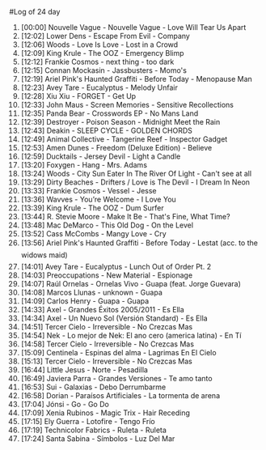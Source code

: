 #Log of 24 day

1. [00:00] Nouvelle Vague - Nouvelle Vague - Love Will Tear Us Apart
1. [12:02] Lower Dens - Escape From Evil - Company
1. [12:06] Woods - Love Is Love - Lost in a Crowd
1. [12:09] King Krule - The OOZ - Emergency Blimp
1. [12:12] Frankie Cosmos - next thing - too dark
1. [12:15] Connan Mockasin - Jassbusters - Momo's
1. [12:19] Ariel Pink's Haunted Graffiti - Before Today - Menopause Man
1. [12:23] Avey Tare - Eucalyptus - Melody Unfair
1. [12:28] Xiu Xiu - FORGET - Get Up
1. [12:33] John Maus - Screen Memories - Sensitive Recollections
1. [12:35] Panda Bear - Crosswords EP - No Mans Land
1. [12:39] Destroyer - Poison Season - Midnight Meet the Rain
1. [12:43] Deakin - SLEEP CYCLE - GOLDEN CHORDS
1. [12:49] Animal Collective - Tangerine Reef - Inspector Gadget
1. [12:53] Amen Dunes - Freedom (Deluxe Edition) - Believe
1. [12:59] Ducktails - Jersey Devil - Light a Candle
1. [13:20] Foxygen - Hang - Mrs. Adams
1. [13:24] Woods - City Sun Eater In The River Of Light - Can't see at all
1. [13:29] Dirty Beaches - Drifters / Love is The Devil - I Dream In Neon
1. [13:33] Frankie Cosmos - Vessel - Jesse
1. [13:36] Wavves - You’re Welcome - I Love You
1. [13:39] King Krule - The OOZ - Dum Surfer
1. [13:44] R. Stevie Moore - Make It Be - That's Fine, What Time?
1. [13:48] Mac DeMarco - This Old Dog - On the Level
1. [13:52] Cass McCombs - Mangy Love - Cry
1. [13:56] Ariel Pink's Haunted Graffiti - Before Today - Lestat (acc. to the widows maid)
1. [14:01] Avey Tare - Eucalyptus - Lunch Out of Order Pt. 2
1. [14:03] Preoccupations - New Material - Espionage
1. [14:07] Raúl Ornelas - Ornelas Vivo - Guapa (feat. Jorge Guevara)
1. [14:08] Marcos Llunas - unknown - Guapa
1. [14:09] Carlos Henry - Guapa - Guapa
1. [14:33] Axel - Grandes Éxitos 2005/2011 - Es Ella
1. [14:34] Axel - Un Nuevo Sol (Versión Standard) - Es Ella
1. [14:51] Tercer Cielo - Irreversible - No Crezcas Mas
1. [14:54] Nek - Lo mejor de Nek: El ano cero (america latina) - En Tí
1. [14:58] Tercer Cielo - Irreversible - No Crezcas Mas
1. [15:09] Centinela - Espinas del alma - Lagrimas En El Cielo
1. [15:13] Tercer Cielo - Irreversible - No Crezcas Mas
1. [16:44] Little Jesus - Norte - Pesadilla
1. [16:49] Javiera Parra - Grandes Versiones - Te amo tanto
1. [16:53] Sui - Galaxias - Debo Derrumbarme
1. [16:58] Dorian - Paraísos Artificiales - La tormenta de arena
1. [17:04] Jónsi - Go - Go Do
1. [17:09] Xenia Rubinos - Magic Trix - Hair Receding
1. [17:15] Ely Guerra - Lotofire - Tengo Frío
1. [17:19] Technicolor Fabrics - Ruleta - Ruleta
1. [17:24] Santa Sabina - Símbolos - Luz Del Mar
